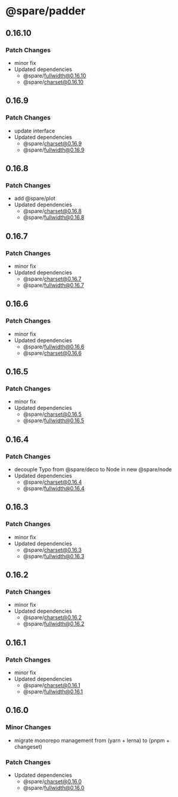 # @spare/padder

## 0.16.10

### Patch Changes

- minor fix
- Updated dependencies
  - @spare/fullwidth@0.16.10
  - @spare/charset@0.16.10

## 0.16.9

### Patch Changes

- update interface
- Updated dependencies
  - @spare/charset@0.16.9
  - @spare/fullwidth@0.16.9

## 0.16.8

### Patch Changes

- add @spare/plot
- Updated dependencies
  - @spare/charset@0.16.8
  - @spare/fullwidth@0.16.8

## 0.16.7

### Patch Changes

- minor fix
- Updated dependencies
  - @spare/charset@0.16.7
  - @spare/fullwidth@0.16.7

## 0.16.6

### Patch Changes

- minor fix
- Updated dependencies
  - @spare/fullwidth@0.16.6
  - @spare/charset@0.16.6

## 0.16.5

### Patch Changes

- minor fix
- Updated dependencies
  - @spare/charset@0.16.5
  - @spare/fullwidth@0.16.5

## 0.16.4

### Patch Changes

- decouple Typo from @spare/deco to Node in new @spare/node
- Updated dependencies
  - @spare/charset@0.16.4
  - @spare/fullwidth@0.16.4

## 0.16.3

### Patch Changes

- minor fix
- Updated dependencies
  - @spare/charset@0.16.3
  - @spare/fullwidth@0.16.3

## 0.16.2

### Patch Changes

- minor fix
- Updated dependencies
  - @spare/charset@0.16.2
  - @spare/fullwidth@0.16.2

## 0.16.1

### Patch Changes

- minor fix
- Updated dependencies
  - @spare/charset@0.16.1
  - @spare/fullwidth@0.16.1

## 0.16.0

### Minor Changes

- migrate monorepo management from (yarn + lerna) to (pnpm + changeset)

### Patch Changes

- Updated dependencies
  - @spare/charset@0.16.0
  - @spare/fullwidth@0.16.0
